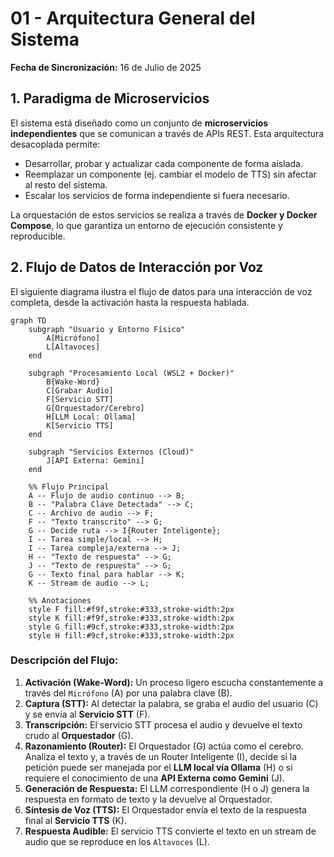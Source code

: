 # 01 - Arquitectura General del Sistema

**Fecha de Sincronización:** 16 de Julio de 2025

## 1. Paradigma de Microservicios

El sistema está diseñado como un conjunto de **microservicios independientes** que se comunican a través de APIs REST. Esta arquitectura desacoplada permite:
-   Desarrollar, probar y actualizar cada componente de forma aislada.
-   Reemplazar un componente (ej. cambiar el modelo de TTS) sin afectar al resto del sistema.
-   Escalar los servicios de forma independiente si fuera necesario.

La orquestación de estos servicios se realiza a través de **Docker y Docker Compose**, lo que garantiza un entorno de ejecución consistente y reproducible.

## 2. Flujo de Datos de Interacción por Voz

El siguiente diagrama ilustra el flujo de datos para una interacción de voz completa, desde la activación hasta la respuesta hablada.

```mermaid
graph TD
    subgraph "Usuario y Entorno Físico"
        A[Micrófono]
        L[Altavoces]
    end

    subgraph "Procesamiento Local (WSL2 + Docker)"
        B{Wake-Word}
        C[Grabar Audio]
        F[Servicio STT]
        G[Orquestador/Cerebro]
        H[LLM Local: Ollama]
        K[Servicio TTS]
    end
    
    subgraph "Servicios Externos (Cloud)"
        J[API Externa: Gemini]
    end

    %% Flujo Principal
    A -- Flujo de audio continuo --> B;
    B -- "Palabra Clave Detectada" --> C;
    C -- Archivo de audio --> F;
    F -- "Texto transcrito" --> G;
    G -- Decide ruta --> I{Router Inteligente};
    I -- Tarea simple/local --> H;
    I -- Tarea compleja/externa --> J;
    H -- "Texto de respuesta" --> G;
    J -- "Texto de respuesta" --> G;
    G -- Texto final para hablar --> K;
    K -- Stream de audio --> L;

    %% Anotaciones
    style F fill:#f9f,stroke:#333,stroke-width:2px
    style K fill:#f9f,stroke:#333,stroke-width:2px
    style G fill:#9cf,stroke:#333,stroke-width:2px
    style H fill:#9cf,stroke:#333,stroke-width:2px
```

### Descripción del Flujo:

1.  **Activación (Wake-Word):** Un proceso ligero escucha constantemente a través del `Micrófono` (A) por una palabra clave (B).
2.  **Captura (STT):** Al detectar la palabra, se graba el audio del usuario (C) y se envía al **Servicio STT** (F).
3.  **Transcripción:** El servicio STT procesa el audio y devuelve el texto crudo al **Orquestador** (G).
4.  **Razonamiento (Router):** El Orquestador (G) actúa como el cerebro. Analiza el texto y, a través de un Router Inteligente (I), decide si la petición puede ser manejada por el **LLM local vía Ollama** (H) o si requiere el conocimiento de una **API Externa como Gemini** (J).
5.  **Generación de Respuesta:** El LLM correspondiente (H o J) genera la respuesta en formato de texto y la devuelve al Orquestador.
6.  **Síntesis de Voz (TTS):** El Orquestador envía el texto de la respuesta final al **Servicio TTS** (K).
7.  **Respuesta Audible:** El servicio TTS convierte el texto en un stream de audio que se reproduce en los `Altavoces` (L).
